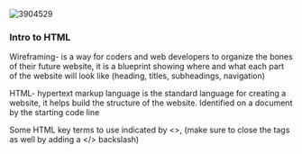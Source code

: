 
![3904529](https://user-images.githubusercontent.com/106101235/169898511-08d2bb3c-57d8-49dc-be08-358037af92e1.png)


### Intro to HTML

Wireframing- is a way for coders and web developers to organize the bones of their future website, it is a blueprint showing where and what each part of the website will look like (heading, titles, subheadings, navigation)

HTML- hypertext markup language is the standard language for creating a website, it helps build the structure of the website. Identified on a document by the starting code line <!DOCTYPE html>

Some HTML key terms to use indicated by <>, (make sure to close the tags as well by adding a </> backslash)
<head (heading
<nav  (navigation)
<href (adding a link)
<body (body of the website)
<p (adding text)
